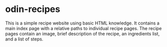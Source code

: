 # odin-recipes
This is a simple recipe website using basic HTML knowledge. It contains a main index page with a relative paths to individual recipe pages. The recipe pages contain an image, brief description of the recipe, an ingredients list, and a list of steps. 
